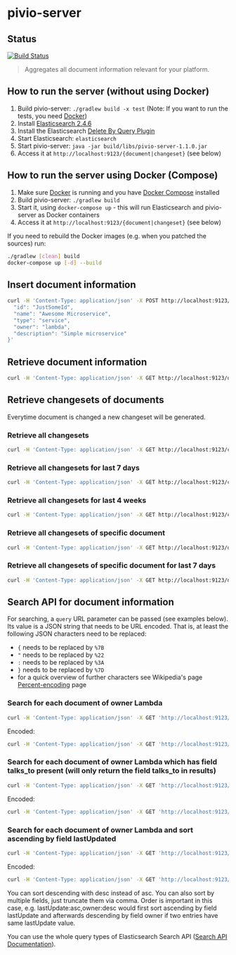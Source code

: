 # pivio-server

## Status

[![Build Status](https://travis-ci.org/pivio/pivio-server.svg?branch=master)](https://travis-ci.org/pivio/pivio-server)


> Aggregates all document information relevant for your platform.

## How to run the server (without using Docker)

1. Build pivio-server: `./gradlew build -x test` (Note: If you want to run the tests, you need [Docker](https://docs.docker.com/engine/installation/))
2. Install [Elasticsearch 2.4.6](https://www.elastic.co/guide/en/elasticsearch/reference/2.4/_installation.html)
3. Install the Elasticsearch [Delete By Query Plugin](https://www.elastic.co/guide/en/elasticsearch/plugins/2.4/plugins-delete-by-query.html)
3. Start Elasticsearch: `elasticsearch`
4. Start pivio-server: `java -jar build/libs/pivio-server-1.1.0.jar`
5. Access it at `http://localhost:9123/{document|changeset}` (see below)

## How to run the server using Docker (Compose)

1. Make sure [Docker](https://docs.docker.com/engine/installation/) is running and you have [Docker Compose](https://docs.docker.com/compose/install/) installed
2. Build pivio-server: `./gradlew build`
3. Start it, using `docker-compose up` - this will run Elasticsearch and pivio-server as Docker containers
4. Access it at `http://localhost:9123/{document|changeset}` (see below)

If you need to rebuild the Docker images (e.g. when you patched the sources) run:
```bash
./gradlew [clean] build
docker-compose up [-d] --build
```

## Insert document information

```bash
curl -H 'Content-Type: application/json' -X POST http://localhost:9123/document -d '{
  "id": "JustSomeId",
  "name": "Awesome Microservice",
  "type": "service",
  "owner": "lambda",
  "description": "Simple microservice"
}'
```

## Retrieve document information

```bash
curl -H 'Content-Type: application/json' -X GET http://localhost:9123/document/JustSomeId
```

## Retrieve changesets of documents

Everytime document is changed a new changeset will be generated.

### Retrieve all changesets

```bash
curl -H 'Content-Type: application/json' -X GET http://localhost:9123/changeset
```

### Retrieve all changesets for last 7 days

```bash
curl -H 'Content-Type: application/json' -X GET http://localhost:9123/changeset?since=7d
```

### Retrieve all changesets for last 4 weeks

```bash
curl -H 'Content-Type: application/json' -X GET http://localhost:9123/changeset?since=4w
```

### Retrieve all changesets of specific document

```bash
curl -H 'Content-Type: application/json' -X GET http://localhost:9123/document/JustSomeId/changeset
```

### Retrieve all changesets of specific document for last 7 days

```bash
curl -H 'Content-Type: application/json' -X GET http://localhost:9123/document/JustSomeId/changeset?since=7d
```

## Search API for document information

For searching, a `query` URL parameter can be passed (see examples below). Its value is a JSON string that needs to be URL encoded.
That is, at least the following JSON characters need to be replaced: 

* `{` needs to be replaced by `%7B`
* `"` needs to be replaced by `%22`
* `:` needs to be replaced by `%3A`
* `}` needs to be replaced by `%7D`
* for a quick overview of further characters see Wikipedia's page [Percent-encoding](https://en.wikipedia.org/wiki/Percent-encoding#Percent-encoding_reserved_characters) page


### Search for each document of owner Lambda

```bash
curl -H 'Content-Type: application/json' -X GET 'http://localhost:9123/document?query={"match":{"owner":"lambda"}}&fields=talks_to'
```

Encoded:

```bash
curl -H 'Content-Type: application/json' -X GET 'http://localhost:9123/document?query=%7B%22match%22%3A%7B%22owner%22%3A%22lambda%22%7D%7D'
```

### Search for each document of owner Lambda which has field talks_to present (will only return the field talks_to in results)

```bash
curl -H 'Content-Type: application/json' -X GET 'http://localhost:9123/document?query={"match":{"owner":"lambda"}}&fields=talks_to'
```

Encoded:

```bash
curl -H 'Content-Type: application/json' -X GET 'http://localhost:9123/document?query=%7B%22match%22%3A%7B%22owner%22%3A%22lambda%22%7D%7D&fields=talks_to'
```

### Search for each document of owner Lambda and sort ascending by field lastUpdated  

```bash
curl -H 'Content-Type: application/json' -X GET 'http://localhost:9123/document?query={"match":{"owner":"lambda"}}&sort=lastUpdate:asc'
```

Encoded:

```bash
curl -H 'Content-Type: application/json' -X GET 'http://localhost:9123/document?query=%7B%22match%22%3A%7B%22owner%22%3A%22lambda%22%7D%7D&sort=lastUpdate:asc'
```

You can sort descending with desc instead of asc. You can also sort by multiple fields, just truncate them via comma. Order is important in this case, e.g. lastUpdate:asc,owner:desc would first sort ascending by field lastUpdate and afterwards descending by field owner if two entries have same lastUpdate value.

You can use the whole query types of Elasticsearch Search API ([Search API Documentation](https://www.elastic.co/guide/en/elasticsearch/reference/2.4/search.html)).
